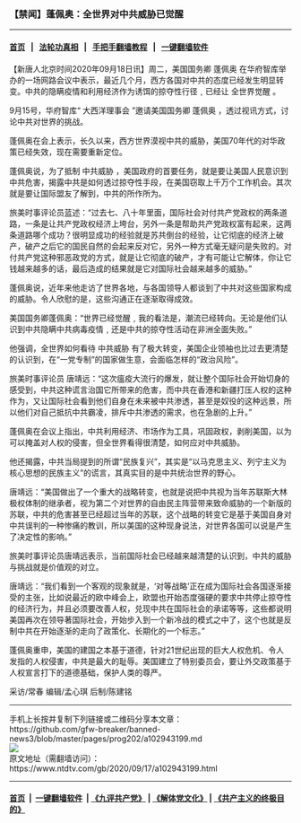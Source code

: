 ### 【禁闻】蓬佩奥：全世界对中共威胁已觉醒
------------------------

#### [首页](https://github.com/gfw-breaker/banned-news3/blob/master/README.md) &nbsp;&nbsp;|&nbsp;&nbsp; [法轮功真相](https://github.com/begood0513/basic/blob/master/README.md)  &nbsp;&nbsp;|&nbsp;&nbsp; [手把手翻墙教程](https://github.com/gfw-breaker/guides/wiki)  &nbsp;&nbsp;|&nbsp;&nbsp; [一键翻墙软件](https://github.com/gfw-breaker/nogfw/blob/master/README.md)  



<div><div class="post_content" itemprop="articleBody">
 <p>
  【新唐人北京时间2020年09月18日讯】周二，美国国务卿
  <ok href="https://www.ntdtv.com/gb/蓬佩奥.htm">
   蓬佩奥
  </ok>
  在华府智库举办的一场网路会议中表示，最近几个月，西方各国对中共的态度已经发生明显转变。中共的隐瞒疫情和利用经济作为诱饵的掠夺性行径﹐已经让
  <ok href="https://www.ntdtv.com/gb/全世界觉醒.htm">
   全世界觉醒
  </ok>
  。
 </p>
 <p>
  9月15号，华府智库“
  <ok href="https://www.ntdtv.com/gb/大西洋理事会.htm">
   大西洋理事会
  </ok>
  ”邀请美国国务卿
  <ok href="https://www.ntdtv.com/gb/蓬佩奥.htm">
   蓬佩奥
  </ok>
  ，透过视讯方式，讨论中共对世界的挑战。
 </p>
 <p>
  蓬佩奥在会上表示，长久以来，西方世界漠视中共的威胁，美国70年代的对华政策已经失效，现在需要重新定位。
 </p>
 <p>
  蓬佩奥说，为了抵制
  <ok href="https://www.ntdtv.com/gb/中共威胁.htm">
   中共威胁
  </ok>
  ，美国政府的首要任务，就是要让美国人民意识到中共危害，揭露中共是如何透过掠夺性手段，在美国窃取上千万个工作机会。其次就是要让国际盟友了解到，中共的所作所为。
 </p>
 <p>
  旅美时事评论员蓝述：“过去七、八十年里面，国际社会对付共产党政权的两条道路，一条是让共产党政权经济上垮台，另外一条是帮助共产党政权富有起来，这两条道路哪个成功？很明显成功的经验就是苏共倒台的经验，让它彻底的经济上破产，破产之后它的国民自然的会起来反对它，另外一种方式毫无疑问是失败的。对付共产党这种邪恶政党的方式，就是让它彻底的破产，才有可能让它解体，你让它钱越来越多的话，最后造成的结果就是它对国际社会越来越多的威胁。”
 </p>
 <p>
  蓬佩奥说，近年来他走访了世界各地，与各国领导人都谈到了中共对这些国家构成的威胁。令人欣慰的是，这些沟通正在逐渐取得成效。
 </p>
 <p>
  美国国务卿蓬佩奥：“世界已经觉醒﹐我的看法是，潮流已经转向。无论是他们认识到中共隐瞒中共病毒疫情﹐还是中共的掠夺性活动在非洲全面失败。”
 </p>
 <p>
  他强调，全世界如何看待
  <ok href="https://www.ntdtv.com/gb/中共威胁.htm">
   中共威胁
  </ok>
  有了极大转变，美国企业领袖也比过去更清楚的认识到，在“一党专制”的国家做生意，会面临怎样的“政治风险”。
 </p>
 <p>
  旅美时事评论员 唐靖远：“这次瘟疫大流行的爆发，就让整个国际社会开始切身的感受到，中共这种谎言治国它所带来的危害，而中共在香港和新疆打压人权的这种作为，又让国际社会看到他们自身在未来被中共渗透，甚至是奴役的这种远景，所以他们对自己抵抗中共霸凌，排斥中共渗透的需求，也在急剧的上升。”
 </p>
 <p>
  蓬佩奥在会议上指出，中共利用经济、市场作为工具，巩固政权，剥削美国，以为可以掩盖对人权的侵害，但全世界看得很清楚，如何应对中共威胁。
 </p>
 <p>
  他还揭露，中共当局提到的所谓“民族复兴”，其实是“以马克思主义、列宁主义为核心思想的民族主义”的谎言，其真实目的是中共统治世界的野心。
 </p>
 <p>
  唐靖远：“美国做出了一个重大的战略转变，也就是说把中共视为当年苏联斯大林极权体制的继承者，视为第二个对世界的自由民主阵营带来致命威胁的一个新版的苏联，中共的危害甚至已经超过当年的苏联，这个战略的转变它是基于美国自身对中共误判的一种惨痛的教训，所以美国的这种现身说法，对世界各国可以说是产生了决定性的影响。”
 </p>
 <p>
  旅美时事评论员唐靖远表示，当前国际社会已经越来越清楚的认识到，中共的威胁与挑战就是价值观的对立。
 </p>
 <p>
  唐靖远：“我们看到一个客观的现象就是，‘对等战略’正在成为国际社会各国逐渐接受的主张，比如说最近的欧中峰会上，欧盟也开始态度强硬的要求中共停止掠夺性的经济行为，并且必须要改善人权，兑现中共在国际社会的承诺等等，这些都说明美国再次在领导著国际社会，开始步入到一个新冷战的模式之中了，这个也就是反制中共在开始逐渐的走向了政策化、长期化的一个标志。”
 </p>
 <p>
  蓬佩奥重申，美国的建国之本基于道德，针对21世纪出现的巨大人权危机、令人发指的人权侵害，中共是最大的耻辱。美国建立了特别委员会，要让外交政策基于人权宣言打下的道德基础，保护人类的尊严。
 </p>
 <p>
  采访/常春 编辑/孟心琪 后制/陈建铭
 </p>
 <div class="single_ad">
 </div>
</div>
</div>
<hr/>
手机上长按并复制下列链接或二维码分享本文章：<br/>
https://github.com/gfw-breaker/banned-news3/blob/master/pages/prog202/a102943199.md <br/>
<a href='https://github.com/gfw-breaker/banned-news3/blob/master/pages/prog202/a102943199.md'><img src='https://github.com/gfw-breaker/banned-news3/blob/master/pages/prog202/a102943199.md.png'/></a> <br/>
原文地址（需翻墙访问）：https://www.ntdtv.com/gb/2020/09/17/a102943199.html


------------------------
#### [首页](https://github.com/gfw-breaker/banned-news3/blob/master/README.md) &nbsp;|&nbsp; [一键翻墙软件](https://github.com/gfw-breaker/nogfw/blob/master/README.md) &nbsp;| [《九评共产党》](https://github.com/gfw-breaker/9ping.md/blob/master/README.md#九评之一评共产党是什么) | [《解体党文化》](https://github.com/gfw-breaker/jtdwh.md/blob/master/README.md) | [《共产主义的终极目的》](https://github.com/gfw-breaker/gczydzjmd.md/blob/master/README.md)


<img src='http://gfw-breaker.win/banned-news3/pages/prog202/a102943199.md' width='0px' height='0px'/>